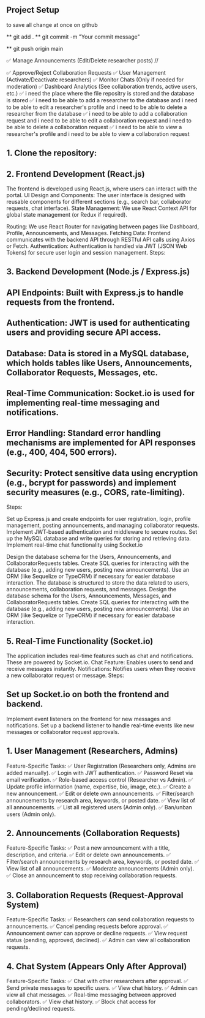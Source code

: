 ## Project Setup

to save all change at once on github

** git add .
** git commit -m "Your commit message"

\*\* git push origin main

✅ Manage Announcements (Edit/Delete researcher posts)
//

✅ Approve/Reject Collaboration Requests
✅ User Management (Activate/Deactivate researchers)
✅ Monitor Chats (Only if needed for moderation)
✅ Dashboard Analytics (See collaboration trends, active users, etc.)
✅ i need the place where the file repositry is stored and the database is stored
✅ i need to be able to add a researcher to the database and i need to be able to edit a researcher's profile and i need to be able to delete a researcher from the database
✅ i need to be able to add a collaboration request and i need to be able to edit a collaboration request and i need to be able to delete a collaboration request
✅ i need to be able to view a researcher's profile and i need to be able to view a collaboration request

## 1. Clone the repository:

## 2. Frontend Development (React.js)

The frontend is developed using React.js, where users can interact with the portal.
UI Design and Components: The user interface is designed with reusable components for different sections (e.g., search bar, collaborator requests, chat interface).
State Management: We use React Context API for global state management (or Redux if required).

Routing: We use React Router for navigating between pages like Dashboard, Profile, Announcements, and Messages.
Fetching Data: Frontend communicates with the backend API through RESTful API calls using Axios or Fetch.
Authentication: Authentication is handled via JWT (JSON Web Tokens) for secure user login and session management.
Steps:

## 3. Backend Development (Node.js / Express.js)

## API Endpoints: Built with Express.js to handle requests from the frontend.

## Authentication: JWT is used for authenticating users and providing secure API access.

## Database: Data is stored in a MySQL database, which holds tables like Users, Announcements, Collaborator Requests, Messages, etc.

## Real-Time Communication: Socket.io is used for implementing real-time messaging and notifications.

## Error Handling: Standard error handling mechanisms are implemented for API responses (e.g., 400, 404, 500 errors).

## Security: Protect sensitive data using encryption (e.g., bcrypt for passwords) and implement security measures (e.g., CORS, rate-limiting).

Steps:

Set up Express.js and create endpoints for user registration, login, profile management, posting announcements, and managing collaborator requests.
Implement JWT-based authentication and middleware to secure routes.
Set up the MySQL database and write queries for storing and retrieving data.
Implement real-time chat functionality using Socket.io

Design the database schema for the Users, Announcements, and CollaboratorRequests tables.
Create SQL queries for interacting with the database (e.g., adding new users, posting new announcements).
Use an ORM (like Sequelize or TypeORM) if necessary for easier database interaction.
The database is structured to store the data related to users, announcements, collaboration requests, and messages.
Design the database schema for the Users, Announcements, Messages, and CollaboratorRequests tables.
Create SQL queries for interacting with the database (e.g., adding new users, posting new announcements).
Use an ORM (like Sequelize or TypeORM) if necessary for easier database interaction.

## 5. Real-Time Functionality (Socket.io)

The application includes real-time features such as chat and notifications. These are powered by Socket.io.
Chat Feature: Enables users to send and receive messages instantly.
Notifications: Notifies users when they receive a new collaborator request or message.
Steps:

## Set up Socket.io on both the frontend and backend.

Implement event listeners on the frontend for new messages and notifications.
Set up a backend listener to handle real-time events like new messages or collaborator request approvals.

## 1. User Management (Researchers, Admins)

Feature-Specific Tasks:
✅ User Registration (Researchers only, Admins are added manually).
✅ Login with JWT authentication.
✅ Password Reset via email verification.
✅ Role-based access control (Researcher vs Admin).
✅ Update profile information (name, expertise, bio, image, etc.).
✅ Create a new announcement.
✅ Edit or delete own announcements.
✅ Filter/search announcements by research area, keywords, or posted date.
✅ View list of all announcements.
✅ List all registered users (Admin only).
✅ Ban/unban users (Admin only).

## 2. Announcements (Collaboration Requests)

Feature-Specific Tasks:
✅ Post a new announcement with a title, description, and criteria.
✅ Edit or delete own announcements.
✅ Filter/search announcements by research area, keywords, or posted date.
✅ View list of all announcements.
✅ Moderate announcements (Admin only).
✅ Close an announcement to stop receiving collaboration requests.

## 3. Collaboration Requests (Request-Approval System)

Feature-Specific Tasks:
✅ Researchers can send collaboration requests to announcements.
✅ Cancel pending requests before approval.
✅ Announcement owner can approve or decline requests.
✅ View request status (pending, approved, declined).
✅ Admin can view all collaboration requests.

## 4. Chat System (Appears Only After Approval)

Feature-Specific Tasks:
✅ Chat with other researchers after approval.
✅ Send private messages to specific users.
✅ View chat history.
✅ Admin can view all chat messages.
✅ Real-time messaging between approved collaborators.
✅ View chat history.
✅ Block chat access for pending/declined requests.
